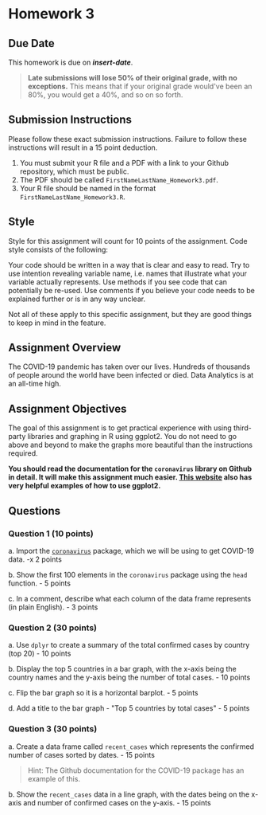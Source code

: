 # Homework 3

## Due Date
This homework is due on ***insert-date***.

> **Late submissions will lose 50% of their original grade, with no exceptions.**
> This means that if your original grade would've been an 80%, you would get a 40%, and so on so forth.

## Submission Instructions
Please follow these exact submission instructions. Failure to follow these instructions will result in a 15 point deduction.

1. You must submit your R file and a PDF with a link to your Github repository, which must be public.
1. The PDF should be called `FirstNameLastName_Homework3.pdf`.
1. Your R file should be named in the format `FirstNameLastName_Homework3.R`.

## Style
Style for this assignment will count for 10 points of the assignment. Code style consists of the following:

Your code should be written in a way that is clear and easy to read. Try to use intention revealing variable name, i.e. names
that illustrate what your variable actually represents.
Use methods if you see code that can potentially be re-used.
Use comments if you believe your code needs to be explained further or is in any way unclear.

Not all of these apply to this specific assignment, but they are good things to keep in mind in the feature.

## Assignment Overview
The COVID-19 pandemic has taken over our lives. Hundreds of thousands of people around the world have been infected or died.
Data Analytics is at an all-time high.

## Assignment Objectives
The goal of this assignment is to get practical experience with using third-party libraries and graphing in R using ggplot2. You do not need to 
go above and beyond to make the graphs more beautiful than the instructions required. 

**You should read the documentation for the `coronavirus` library on Github in detail. It will make this assignment much easier. [This website](https://www.r-graph-gallery.com/) also has very helpful examples of how to use ggplot2.**


## Questions

### Question 1 (10 points)
a. Import the [`coronavirus`](https://github.com/RamiKrispin/coronavirus) package, which we will be using to get COVID-19 data. -x 2 points

b. Show the first 100 elements in the `coronavirus` package using the `head` function. - 5 points 

c. In a comment, describe what each column of the data frame represents (in plain English). - 3 points

### Question 2 (30 points)
a. Use `dplyr` to create a summary of the total confirmed cases by country (top 20) - 10 points

b. Display the top 5 countries in a bar graph, with the x-axis being the country names and the y-axis being the number of total cases. - 10 points

c. Flip the bar graph so it is a horizontal barplot. - 5 points

d. Add a title to the bar graph - "Top 5 countries by total cases" - 5 points

### Question 3 (30 points)
a. Create a data frame called `recent_cases` which represents the confirmed number of cases sorted by dates. - 15 points

> Hint: The Github documentation for the COVID-19 package has an example of this.  

b. Show the `recent_cases` data in a line graph, with the dates being on the x-axis and number of confirmed cases on the y-axis. - 15 points

